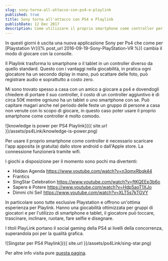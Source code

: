 ```yaml
---
slug: sony-torna-all-attacco-con-ps4-e-playlink
published: true
title: Sony torna all'attacco con PS4 e Playlink
publishDate: 12 Dec 2017
description: Come utilizzare il proprio smartphone come controller per PS4
---
```


In questi giorni è uscita una nuova applicazione Sony per Ps4 che come per [Playstation Vr]({% post_url 2016-09-19-Sony-PlayStation-VR %}) cambia il modo di giocare con la consolle.

<!--more-->

Il Playlink trasforma lo smartphone o il tablet in un controller diverso da quello standard. Questo con i vantaggi nella giocabilità, in pratica ogni giocatore ha un secondo diplay in mano, può scattare delle foto, può registrare audio e soprattutto a costo zero.

Mi sono trovato spesso a casa con un amico a giocare a ps4 e dovendogli chiedere di portare il suo controller, il costo di un controller aggiuntivo è di circa 50€ mentre ogniuno ha un tablet o uno smartphone con se. Può capitare magari anche nel periodo delle feste un gruppo di persone a casa non venute con lo scopo di giocare, in questo caso poter usare il proprio smartphone come controller è molto comodo.

![knowledge is power per PS4 Playlink]({{ site.url }}/assets/ps4Link/knowledge-is-power.png)

Per usare il proprio smartphone come controller è necessario scaricare l'app apposita (e gratuita) dallo store android o dall'Apple store. La connessione funzionerà tramite wifi.

I giochi a disposizione per il momento sono pochi ma divertenti:

- Hidden Agenda
  https://www.youtube.com/watch?v=n3qmxRbqk44
- Frantics
- SingStar Celebration
  https://www.youtube.com/watch?v=ftKQEEp3b6o
- Sapere è Potere
  https://www.youtube.com/watch?v=Hdp5aoT1XJo
- Dimmi chi Sei!
  https://www.youtube.com/watch?v=XLT5s7kTGVY

In particolare sono tutte esclusive Playstation e offrono un'ottima esperienza per Playlink. Hanno una giocabilità ottimizzata per gruppi di giocatori e per l'utilizzo di smartphone e tablet, il giocatore può toccare, trascinare, inclinare, ruotare, fare selfie e disegnare.

I titoli PlayLink portano il social gaming della PS4 ai livelli della concorrenza, superandola poi per la qualità grafica.

![Singstar per PS4 Playlink]({{ site.url }}/assets/ps4Link/sing-star.png)

Per altre info visita pure [questa pagina](http://l12.eu/playlink-1828-au/JE6TGYCRD40KJ9MPC45V).
